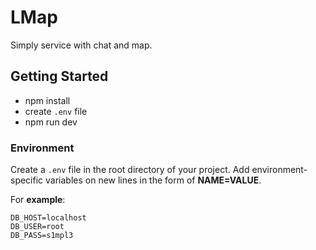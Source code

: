 # LMap

Simply service with chat and map.

## Getting Started

+ npm install
+ create `.env` file
+ npm run dev

### Environment

Create a `.env` file in the root directory of your project.
Add environment-specific variables on new lines in the form of **NAME=VALUE**.

For __example__:

```
DB_HOST=localhost
DB_USER=root
DB_PASS=s1mpl3
```
